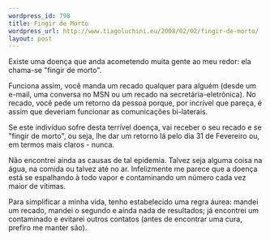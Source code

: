 ```yaml
--- 
wordpress_id: 798
title: Fingir de Morto
wordpress_url: http://www.tiagoluchini.eu/2008/02/02/fingir-de-morto/
layout: post
---
```

Existe uma doença que anda acometendo muita gente ao meu redor: ela chama-se "fingir de morto".

Funciona assim, você manda um recado qualquer para alguém (desde um e-mail, uma conversa no MSN ou um recado na secretária-eletrônica). No recado, você pede um retorno da pessoa porque, por incrível que pareça, é assim que deveriam funcionar as comunicações bi-laterais.

Se este indivíduo sofre desta terrível doença, vai receber o seu recado e se "fingir de morto", ou seja, lhe dar um retorno lá pelo dia 31 de Fevereiro ou, em termos mais claros - nunca.

Não encontrei ainda as causas de tal epidemia. Talvez seja alguma coisa na água, na comida ou talvez até no ar. Infelizmente me parece que a doença está se espalhando à todo vapor e contaminando um número cada vez maior de vítimas.

Para simplificar a minha vida, tenho estabelecido uma regra áurea: mandei um recado, mandei o segundo e ainda nada de resultados; já encontrei um contaminado e evitarei outros contatos (antes de encontrar uma cura, prefiro me manter são).
